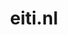 ---
layout: post
title:  "eiti.nl"
internal_url:  "/dutchgov/eiti.nl.html"
subdomains_count: 5
all_subdomains_count: 5
urls_count: 5
ssl_rank: 98
http_rank: 61
url_link: /data/eiti.nl/urls.txt
all_subdomains_link: /data/eiti.nl/all_subdomains.txt
subdomains_link: /data/eiti.nl/subdomains.txt
categories: dutchgov
---